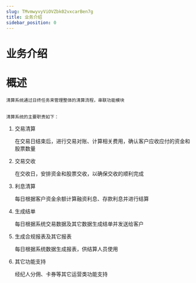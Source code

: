 ```yaml
---
slug: TMvmwyvyViOVZbk02vxcarBen7g
title: 业务介绍
sidebar_position: 0
---
```



# 业务介绍


# 概述


    清算系统通过日终任务来管理整体的清算流程，串联功能模块


    清算系统的主要职责如下：

1. 交易清算

    在交易日结束后，进行交易对账、计算相关费用，确认客户应收应付的资金和股票数量

1. 交易交收

     在交收日，安排资金和股票交收，以确保交收的顺利完成

2. 利息清算

    每日根据客户资金余额计算融资利息、存款利息并进行结算

3. 生成结单

    每日根据系统交易数据及其它数据生成结单并发送给客户

4. 生成合规报表及其它报表

    每日根据系统数据生成报表，供结算人员使用

5. 其它功能支持

    经纪人分佣、卡券等其它运营类功能支持


